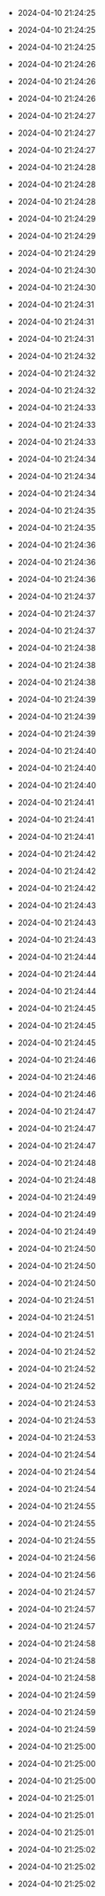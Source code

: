 
- 2024-04-10 21:24:25

- 2024-04-10 21:24:25

- 2024-04-10 21:24:25

- 2024-04-10 21:24:26

- 2024-04-10 21:24:26

- 2024-04-10 21:24:26

- 2024-04-10 21:24:27

- 2024-04-10 21:24:27

- 2024-04-10 21:24:27

- 2024-04-10 21:24:28

- 2024-04-10 21:24:28

- 2024-04-10 21:24:28

- 2024-04-10 21:24:29

- 2024-04-10 21:24:29

- 2024-04-10 21:24:29

- 2024-04-10 21:24:30

- 2024-04-10 21:24:30

- 2024-04-10 21:24:31

- 2024-04-10 21:24:31

- 2024-04-10 21:24:31

- 2024-04-10 21:24:32

- 2024-04-10 21:24:32

- 2024-04-10 21:24:32

- 2024-04-10 21:24:33

- 2024-04-10 21:24:33

- 2024-04-10 21:24:33

- 2024-04-10 21:24:34

- 2024-04-10 21:24:34

- 2024-04-10 21:24:34

- 2024-04-10 21:24:35

- 2024-04-10 21:24:35

- 2024-04-10 21:24:36

- 2024-04-10 21:24:36

- 2024-04-10 21:24:36

- 2024-04-10 21:24:37

- 2024-04-10 21:24:37

- 2024-04-10 21:24:37

- 2024-04-10 21:24:38

- 2024-04-10 21:24:38

- 2024-04-10 21:24:38

- 2024-04-10 21:24:39

- 2024-04-10 21:24:39

- 2024-04-10 21:24:39

- 2024-04-10 21:24:40

- 2024-04-10 21:24:40

- 2024-04-10 21:24:40

- 2024-04-10 21:24:41

- 2024-04-10 21:24:41

- 2024-04-10 21:24:41

- 2024-04-10 21:24:42

- 2024-04-10 21:24:42

- 2024-04-10 21:24:42

- 2024-04-10 21:24:43

- 2024-04-10 21:24:43

- 2024-04-10 21:24:43

- 2024-04-10 21:24:44

- 2024-04-10 21:24:44

- 2024-04-10 21:24:44

- 2024-04-10 21:24:45

- 2024-04-10 21:24:45

- 2024-04-10 21:24:45

- 2024-04-10 21:24:46

- 2024-04-10 21:24:46

- 2024-04-10 21:24:46

- 2024-04-10 21:24:47

- 2024-04-10 21:24:47

- 2024-04-10 21:24:47

- 2024-04-10 21:24:48

- 2024-04-10 21:24:48

- 2024-04-10 21:24:49

- 2024-04-10 21:24:49

- 2024-04-10 21:24:49

- 2024-04-10 21:24:50

- 2024-04-10 21:24:50

- 2024-04-10 21:24:50

- 2024-04-10 21:24:51

- 2024-04-10 21:24:51

- 2024-04-10 21:24:51

- 2024-04-10 21:24:52

- 2024-04-10 21:24:52

- 2024-04-10 21:24:52

- 2024-04-10 21:24:53

- 2024-04-10 21:24:53

- 2024-04-10 21:24:53

- 2024-04-10 21:24:54

- 2024-04-10 21:24:54

- 2024-04-10 21:24:54

- 2024-04-10 21:24:55

- 2024-04-10 21:24:55

- 2024-04-10 21:24:55

- 2024-04-10 21:24:56

- 2024-04-10 21:24:56

- 2024-04-10 21:24:57

- 2024-04-10 21:24:57

- 2024-04-10 21:24:57

- 2024-04-10 21:24:58

- 2024-04-10 21:24:58

- 2024-04-10 21:24:58

- 2024-04-10 21:24:59

- 2024-04-10 21:24:59

- 2024-04-10 21:24:59

- 2024-04-10 21:25:00

- 2024-04-10 21:25:00

- 2024-04-10 21:25:00

- 2024-04-10 21:25:01

- 2024-04-10 21:25:01

- 2024-04-10 21:25:01

- 2024-04-10 21:25:02

- 2024-04-10 21:25:02

- 2024-04-10 21:25:02
